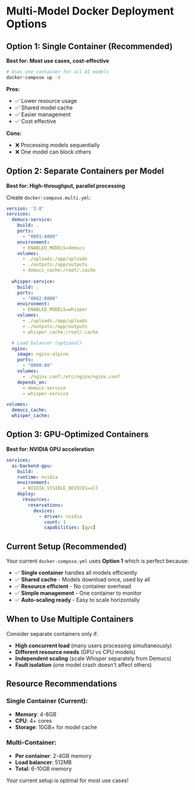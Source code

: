 # Multi-Model Docker Deployment Options

## Option 1: Single Container (Recommended)
**Best for: Most use cases, cost-effective**

```bash
# Uses one container for all AI models
docker-compose up -d
```

**Pros:**
- ✅ Lower resource usage
- ✅ Shared model cache
- ✅ Easier management
- ✅ Cost effective

**Cons:**
- ❌ Processing models sequentially
- ❌ One model can block others

## Option 2: Separate Containers per Model
**Best for: High-throughput, parallel processing**

Create `docker-compose.multi.yml`:

```yaml
version: '3.8'
services:
  demucs-service:
    build: .
    ports:
      - "8001:8000"
    environment:
      - ENABLED_MODELS=demucs
    volumes:
      - ./uploads:/app/uploads
      - ./outputs:/app/outputs
      - demucs_cache:/root/.cache
    
  whisper-service:
    build: .
    ports:
      - "8002:8000"
    environment:
      - ENABLED_MODELS=whisper
    volumes:
      - ./uploads:/app/uploads  
      - ./outputs:/app/outputs
      - whisper_cache:/root/.cache

  # Load balancer (optional)
  nginx:
    image: nginx:alpine
    ports:
      - "8000:80"
    volumes:
      - ./nginx.conf:/etc/nginx/nginx.conf
    depends_on:
      - demucs-service
      - whisper-service

volumes:
  demucs_cache:
  whisper_cache:
```

## Option 3: GPU-Optimized Containers
**Best for: NVIDIA GPU acceleration**

```yaml
services:
  ai-backend-gpu:
    build: .
    runtime: nvidia
    environment:
      - NVIDIA_VISIBLE_DEVICES=all
    deploy:
      resources:
        reservations:
          devices:
            - driver: nvidia
              count: 1
              capabilities: [gpu]
```

## Current Setup (Recommended)

Your current `docker-compose.yml` uses **Option 1** which is perfect because:

- ✅ **Single container** handles all models efficiently
- ✅ **Shared cache** - Models download once, used by all
- ✅ **Resource efficient** - No container overhead
- ✅ **Simple management** - One container to monitor
- ✅ **Auto-scaling ready** - Easy to scale horizontally

## When to Use Multiple Containers

Consider separate containers only if:
- **High concurrent load** (many users processing simultaneously)
- **Different resource needs** (GPU vs CPU models)
- **Independent scaling** (scale Whisper separately from Demucs)
- **Fault isolation** (one model crash doesn't affect others)

## Resource Recommendations

### Single Container (Current):
- **Memory**: 4-8GB
- **CPU**: 4+ cores  
- **Storage**: 10GB+ for model cache

### Multi-Container:
- **Per container**: 2-4GB memory
- **Load balancer**: 512MB
- **Total**: 6-10GB memory

Your current setup is optimal for most use cases!